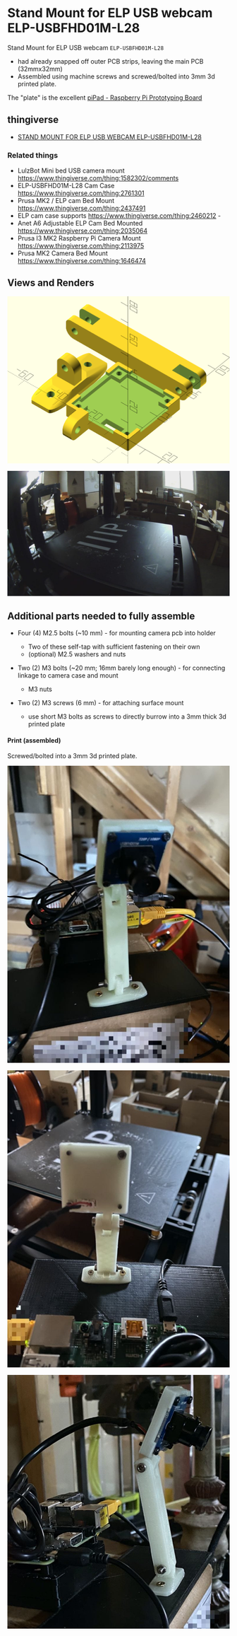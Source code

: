 Stand Mount for ELP USB webcam ELP-USBFHD01M-L28
================================================

Stand Mount for ELP USB webcam `ELP-USBFHD01M-L28`

-	had already snapped off outer PCB strips, leaving the main PCB (32mmx32mm)
-	Assembled using machine screws and screwed/bolted into 3mm 3d printed plate.

The "plate" is the excellent [piPad - Raspberry Pi Prototyping Board](https://www.thingiverse.com/thing:725648)

thingiverse
-----------

-	[STAND MOUNT FOR ELP USB WEBCAM ELP-USBFHD01M-L28](https://www.thingiverse.com/thing:4077308)

### Related things

-	LulzBot Mini bed USB camera mount https://www.thingiverse.com/thing:1582302/comments
-	ELP-USBFHD01M-L28 Cam Case https://www.thingiverse.com/thing:2761301
-	Prusa MK2 / ELP cam Bed Mount https://www.thingiverse.com/thing:2437491
-	ELP cam case supports https://www.thingiverse.com/thing:2460212 -
-	Anet A6 Adjustable ELP Cam Bed Mounted https://www.thingiverse.com/thing:2035064
-	Prusa I3 MK2 Raspberry Pi Camera Mount https://www.thingiverse.com/thing:2113975
-	Prusa MK2 Camera Bed Mount https://www.thingiverse.com/thing:1646474

Views and Renders
-----------------

![diagonal view render](img/diag_view__all_parts.png)

![camera eye view](img/camera_eye_view.jpg)

Additional parts needed to fully assemble
-----------------------------------------

-	Four (4) M2.5 bolts (~10 mm) - for mounting camera pcb into holder

	-	Two of these self-tap with sufficient fastening on their own
	-	(optional) M2.5 washers and nuts

-	Two (2) M3 bolts (~20 mm; 16mm barely long enough) - for connecting linkage to camera case and mount

	-	M3 nuts

-	Two (2) M3 screws (6 mm) - for attaching surface mount

	-	use short M3 bolts as screws to directly burrow into a 3mm thick 3d printed plate

#### Print (assembled)

Screwed/bolted into a 3mm 3d printed plate.

![front view](img/front_view.jpg)

![back view](img/back_view.jpg)

![side view](img/side_view.jpg)
